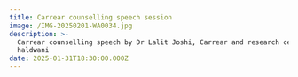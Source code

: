 ```yaml
---
title: Carrear counselling speech session
image: /IMG-20250201-WA0034.jpg
description: >-
  Carrear counselling speech by Dr Lalit Joshi, Carrear and research center
  haldwani
date: 2025-01-31T18:30:00.000Z
---
```

